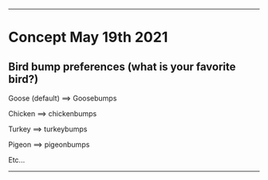 
***

# Concept May 19th 2021

## Bird bump preferences (what is your favorite bird?)

Goose (default) ==> Goosebumps

Chicken ==> chickenbumps

Turkey ==> turkeybumps

Pigeon ==> pigeonbumps

Etc...

***
